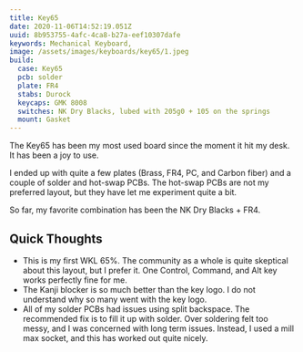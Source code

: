 ```yaml
---
title: Key65
date: 2020-11-06T14:52:19.051Z
uuid: 8b953755-4afc-4ca8-b27a-eef10307dafe
keywords: Mechanical Keyboard,
image: /assets/images/keyboards/key65/1.jpeg
build:
  case: Key65
  pcb: solder
  plate: FR4
  stabs: Durock
  keycaps: GMK 8008
  switches: NK Dry Blacks, lubed with 205g0 + 105 on the springs
  mount: Gasket
---
```


The Key65 has been my most used board since the moment it hit my desk. It has been a joy to use.

I ended up with quite a few plates (Brass, FR4, PC, and Carbon fiber) and a couple of solder and hot-swap PCBs. The hot-swap PCBs are not my preferred layout, but they have let me experiment quite a bit.

So far, my favorite combination has been the NK Dry Blacks + FR4.

## Quick Thoughts

- This is my first WKL 65%. The community as a whole is quite skeptical about this layout, but I prefer it. One Control, Command, and Alt key works perfectly fine for me.
- The Kanji blocker is so much better than the key logo. I do not understand why so many went with the key logo.
- All of my solder PCBs had issues using split backspace. The recommended fix is to fill it up with solder. Over soldering felt too messy, and I was concerned with long term issues. Instead, I used a mill max socket, and this has worked out quite nicely.
